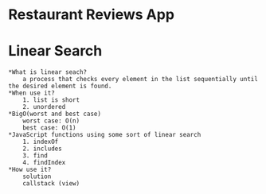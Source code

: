Restaurant Reviews App
===============================

# Linear Search

	*What is linear seach?
		a process that checks every element in the list sequentially until the desired element is found.
	*When use it?
		1. list is short
		2. unordered
	*BigO(worst and best case)
		worst case: O(n)
		best case: O(1)
	*JavaScript functions using some sort of linear search
		1. indexOf
		2. includes
		3. find
		4. findIndex
	*How use it?
		solution
		callstack (view)